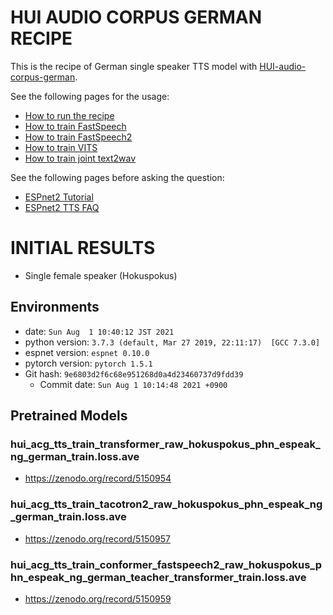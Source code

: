 # HUI AUDIO CORPUS GERMAN RECIPE

This is the recipe of German single speaker TTS model with [HUI-audio-corpus-german](https://opendata.iisys.de/datasets.html#hui-audio-corpus-german).

See the following pages for the usage:
- [How to run the recipe](../../TEMPLATE/tts1/README.md#how-to-run)
- [How to train FastSpeech](../../TEMPLATE/tts1/README.md#fastspeech-training)
- [How to train FastSpeech2](../../TEMPLATE/tts1/README.md#fastspeech2-training)
- [How to train VITS](../../TEMPLATE/tts1/README.md#vits-training)
- [How to train joint text2wav](../../TEMPLATE/tts1/README.md#joint-text2wav-training)

See the following pages before asking the question:
- [ESPnet2 Tutorial](https://espnet.github.io/espnet/espnet2_tutorial.html)
- [ESPnet2 TTS FAQ](../../TEMPLATE/tts1/README.md#faq)

# INITIAL RESULTS

- Single female speaker (Hokuspokus)

## Environments

- date: `Sun Aug  1 10:40:12 JST 2021`
- python version: `3.7.3 (default, Mar 27 2019, 22:11:17)  [GCC 7.3.0]`
- espnet version: `espnet 0.10.0`
- pytorch version: `pytorch 1.5.1`
- Git hash: `9e6803d2f6c68e951268d0a4d23460737d9fdd39`
  - Commit date: `Sun Aug 1 10:14:48 2021 +0900`

## Pretrained Models

### hui_acg_tts_train_transformer_raw_hokuspokus_phn_espeak_ng_german_train.loss.ave
- https://zenodo.org/record/5150954

### hui_acg_tts_train_tacotron2_raw_hokuspokus_phn_espeak_ng_german_train.loss.ave
- https://zenodo.org/record/5150957

### hui_acg_tts_train_conformer_fastspeech2_raw_hokuspokus_phn_espeak_ng_german_teacher_transformer_train.loss.ave
- https://zenodo.org/record/5150959
